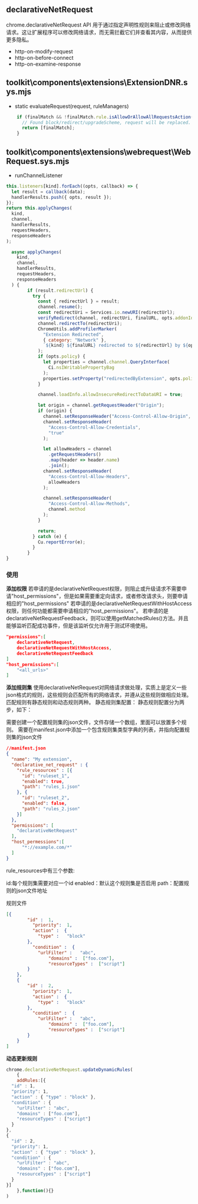 
## declarativeNetRequest
chrome.declarativeNetRequest API 用于通过指定声明性规则来阻止或修改网络请求。这让扩展程序可以修改网络请求，而无需拦截它们并查看其内容，从而提供更多隐私。

- http-on-modify-request
- http-on-before-connect
- http-on-examine-response

## toolkit\components\extensions\ExtensionDNR.sys.mjs
- static evaluateRequest(request, ruleManagers)
```js
    if (finalMatch && !finalMatch.rule.isAllowOrAllowAllRequestsAction()) {
      // Found block/redirect/upgradeScheme, request will be replaced.
      return [finalMatch];
    }
```
## toolkit\components\extensions\webrequest\WebRequest.sys.mjs
- runChannelListener
```js
this.listeners[kind].forEach((opts, callback) => {
  let result = callback(data);
  handlerResults.push({ opts, result });
});
return this.applyChanges(
  kind,
  channel,
  handlerResults,
  requestHeaders,
  responseHeaders
);

  async applyChanges(
    kind,
    channel,
    handlerResults,
    requestHeaders,
    responseHeaders
  ) {
        if (result.redirectUrl) {
          try {
            const { redirectUrl } = result;
            channel.resume();
            const redirectUri = Services.io.newURI(redirectUrl);
            verifyRedirect(channel, redirectUri, finalURL, opts.addonId);
            channel.redirectTo(redirectUri);
            ChromeUtils.addProfilerMarker(
              "Extension Redirected",
              { category: "Network" },
              `${kind} ${finalURL} redirected to ${redirectUrl} by ${opts.addonId} (chanId: ${chanId})`
            );
            if (opts.policy) {
              let properties = channel.channel.QueryInterface(
                Ci.nsIWritablePropertyBag
              );
              properties.setProperty("redirectedByExtension", opts.policy.id);
            }

            channel.loadInfo.allowInsecureRedirectToDataURI = true;

            let origin = channel.getRequestHeader("Origin");
            if (origin) {
              channel.setResponseHeader("Access-Control-Allow-Origin", origin);
              channel.setResponseHeader(
                "Access-Control-Allow-Credentials",
                "true"
              );

              let allowHeaders = channel
                .getRequestHeaders()
                .map(header => header.name)
                .join();
              channel.setResponseHeader(
                "Access-Control-Allow-Headers",
                allowHeaders
              );

              channel.setResponseHeader(
                "Access-Control-Allow-Methods",
                channel.method
              );
            }

            return;
          } catch (e) {
            Cu.reportError(e);
          }
        }
}
```
### 使用

**添加权限**
若申请的是declarativeNetRequest权限，则阻止或升级请求不需要申请"host_permissions"，但是如果需要重定向请求，或者修改请求头，则要申请相应的"host_permissions"
若申请的是declarativeNetRequestWithHostAccess权限，则任何功能都需要申请相应的"host_permissions"。
若申请的是declarativeNetRequestFeedback，则可以使用getMatchedRules()方法。并且能够监听匹配成功事件，但是该监听仅允许用于测试环境使用。

```json
"permissions":[
    declarativeNetRequest,
    declarativeNetRequestWithHostAccess,
    declarativeNetRequestFeedback
]
"host_permissions":[
    "<all_urls>"
]
```

**添加规则集**
使用declarativeNetRequest对网络请求做处理，实质上是定义一些json格式的规则，这些规则会匹配所有的网络请求，并遵从这些规则做相应处理。匹配规则有静态规则和动态规则两种。
静态规则集配置：
静态规则配置分为两步，如下：

需要创建一个配置规则集的json文件，文件存储一个数组，里面可以放置多个规则。
需要在manifest.json中添加一个包含规则集类型字典的列表，并指向配置规则集的json文件
```json
//manifest.json
{
  "name": "My extension",
  "declarative_net_request" : {
    "rule_resources" : [{
      "id": "ruleset_1",
      "enabled": true,
      "path": "rules_1.json"
    }, {
      "id": "ruleset_2",
      "enabled": false,
      "path": "rules_2.json"
    }]
  },
  "permissions": [
    "declarativeNetRequest"
  ],
  "host_permessions":[
      "*://example.com/*"
  ]
}
```
rule_resources中有三个参数:

id:每个规则集需要对应一个id
enabled：默认这个规则集是否启用
path：配置规则的json文件地址

规则文件
```json
[{
		"id" :  1,
		  "priority":  1,
		  "action" :  { 
			"type" :   "block" 
		},
		  "condition" :  {    
			"urlFilter" :   "abc",
			    "domains" :  ["foo.com"],
			    "resourceTypes" :  ["script"]  
		}
	},
	{  
		"id" :  2,
		  "priority":  1,
		  "action" :  { 
			"type" :   "block" 
		},
		  "condition" :  {    
			"urlFilter" :   "abc",
			    "domains" :  ["foo.com"],
			    "resourceTypes" :  ["script"]  
		}
	}
]
```

**动态更新规则**
```js
chrome.declarativeNetRequest.updateDynamicRules(
    {
    addRules:[{
  "id" : 1,
  "priority": 1,
  "action" : { "type" : "block" },
  "condition" : {
    "urlFilter" : "abc",
    "domains" : ["foo.com"],
    "resourceTypes" : ["script"]
  }
},
{
  "id" : 2,
  "priority": 1,
  "action" : { "type" : "block" },
  "condition" : {
    "urlFilter" : "abc",
    "domains" : ["foo.com"],
    "resourceTypes" : ["script"]
  }
}]
    },function(){}
)
```
